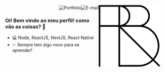 <img align="right" src="https://raw.githubusercontent.com/renanbrayner/renanbrayner/master/images/logo-black.png" width="200"/>

<a href="mailto:renanbrayner@gmail.com">
<img align="right" alt="E-mail" src="https://img.shields.io/badge/-fale%20comigo-blue"/>
</a>

<a href="https://renanbrayner.github.io/portfolio">
<img align="right" alt="Portfolio" src="https://img.shields.io/badge/-Renan%20Brayner-lightgrey"/>
</a>

<br/>

### Oi! Bem vindo ao meu perfil! como vão as coisas? 👋

- 💻 Node, ReactJS, NextJS, React Native
- ✨ Sempre tem algo novo para se aprender!


